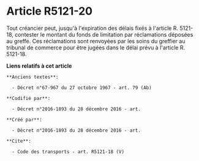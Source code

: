 # Article R5121-20

Tout créancier peut, jusqu'à l'expiration des délais fixés à l'article R. 5121-18, contester le montant du fonds de
limitation par réclamations déposées au greffe. Ces réclamations sont renvoyées par les soins du greffier au tribunal de
commerce pour être jugées dans le délai prévu à l'article R. 5121-18.

**Liens relatifs à cet article**

	**Anciens textes**:

	  - Décret n°67-967 du 27 octobre 1967 - art. 79 (Ab)

	**Codifié par**:

	  - Décret n°2016-1893 du 28 décembre 2016 - art.

	**Créé par**:

	  - Décret n°2016-1893 du 28 décembre 2016 - art.

	**Cite**:

	  - Code des transports - art. R5121-18 (V)
